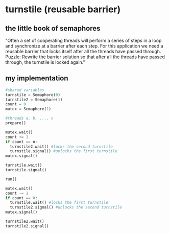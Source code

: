 # turnstile (reusable barrier)

## the little book of semaphores
"Often a set of cooperating threads will perform a series of steps in a loop and synchronize at a barrier after each step. For this application we need a reusable barrier that locks itself after all the threads have passed through.  
Puzzle: Rewrite the barrier solution so that after all the threads have passed through, the turnstile is locked again."

## my implementation
```python
#shared variables
turnstile = Semaphore(0)
turnstile2 = Semaphore(1)
count = 0
mutex = Semaphore(1)
```
```python
#threads a, b, ..., n
prepare()

mutex.wait()
count += 1
if count == n:
  turnstile2.wait() #locks the second turnstile
  turnstile.signal() #unlocks the first turnstile
mutex.signal()

turnstile.wait()
turnstile.signal()

run()

mutex.wait()
count -= 1
if count == 0:
  turnstile.wait() #locks the first turnstile
  turnstile2.signal() #unlocks the second turnstile
mutex.signal()

turnstile2.wait()
turnstile2.signal()
```